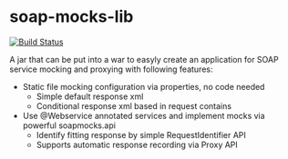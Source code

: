 # soap-mocks-lib
[![Build Status](https://travis-ci.org/pbilstein/soap-mocks-lib.svg?branch=master)](https://travis-ci.org/pbilstein/soap-mocks-lib)

A jar that can be put into a war to easyly create an application for SOAP service mocking and proxying with following features:

* Static file mocking configuration via properties, no code needed
  * Simple default response xml
  * Conditional response xml based in request contains
* Use @Webservice annotated services and implement mocks via powerful soapmocks.api
  * Identify fitting response by simple RequestIdentifier API
  * Supports automatic response recording via Proxy API
